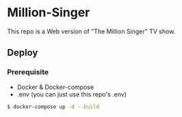 # Million-Singer
This repo is a Web version of "The Million Singer" TV show.

## Deploy

### Prerequisite

- Docker & Docker-compose
- .env (you can just use this repo's .env)

```bash
$ docker-compose up -d --build
```